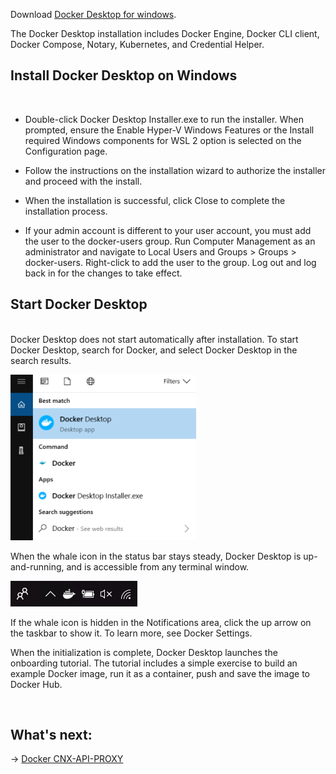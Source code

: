 Download [Docker Desktop for windows](https://desktop.docker.com/win/stable/amd64/Docker%20Desktop%20Installer.exe).

The Docker Desktop installation includes Docker Engine, Docker CLI client, Docker Compose, Notary, Kubernetes, and Credential Helper.

## Install Docker Desktop on Windows
<br>

+ Double-click Docker Desktop Installer.exe to run the installer.
  When prompted, ensure the Enable Hyper-V Windows Features or the Install required Windows components for WSL 2 option is selected on the Configuration page.

+ Follow the instructions on the installation wizard to authorize the installer and proceed with the install.

+ When the installation is successful, click Close to complete the installation process.

+ If your admin account is different to your user account, you must add the user to the docker-users group. Run Computer Management as an administrator and navigate to Local Users and Groups > Groups > docker-users. Right-click to add the user to the group. Log out and log back in for the changes to take effect.

## Start Docker Desktop
<br>
Docker Desktop does not start automatically after installation. To start Docker Desktop, search for Docker, and select Docker Desktop in the search results.

![Start Docker](./images/startDocker.PNG)

When the whale icon in the status bar stays steady, Docker Desktop is up-and-running, and is accessible from any terminal window.

![Systray Docker](./images/systray.PNG)

If the whale icon is hidden in the Notifications area, click the up arrow on the taskbar to show it. To learn more, see Docker Settings.

When the initialization is complete, Docker Desktop launches the onboarding tutorial. The tutorial includes a simple exercise to build an example Docker image, run it as a container, push and save the image to Docker Hub.

<br>

## What's next:
-> [Docker CNX-API-PROXY](./3---Docker-CNX-API-PROXY.md)
